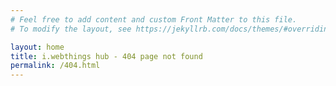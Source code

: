 ```yaml
---
# Feel free to add content and custom Front Matter to this file.
# To modify the layout, see https://jekyllrb.com/docs/themes/#overriding-theme-defaults

layout: home
title: i.webthings hub - 404 page not found
permalink: /404.html
---
```

